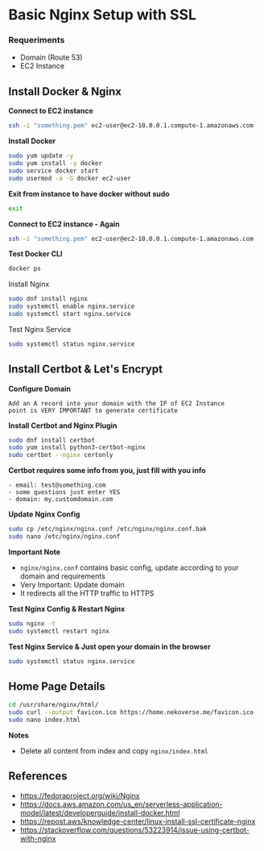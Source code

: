 # Basic Nginx Setup with SSL

### Requeriments 

- Domain (Route 53)
- EC2 Instance 

## Install Docker & Nginx

**Connect to EC2 instance**

```sh
ssh -i "something.pem" ec2-user@ec2-10.0.0.1.compute-1.amazonaws.com
```

**Install Docker**

```sh
sudo yum update -y
sudo yum install -y docker
sudo service docker start
sudo usermod -a -G docker ec2-user
```

**Exit from instance to have docker without sudo**

```sh
exit
```

**Connect to EC2 instance - Again**

```sh
ssh -i "something.pem" ec2-user@ec2-10.0.0.1.compute-1.amazonaws.com
```

**Test Docker CLI**

```sh
docker ps
```

Install Nginx

```sh
sudo dnf install nginx
sudo systemctl enable nginx.service
sudo systemctl start nginx.service
```

Test Nginx Service 

```sh
sudo systemctl status nginx.service
```

## Install Certbot & Let's Encrypt 

**Configure Domain**

```
Add an A record into your domain with the IP of EC2 Instance
point is VERY IMPORTANT to generate certificate
```

**Install Certbot and Nginx Plugin**

```sh
sudo dnf install certbot
sudo yum install python3-certbot-nginx
sudo certbot --nginx certonly
```

**Certbot requires some info from you, just fill with you info**

```
- email: test@something.com
- some questions just enter YES
- domain: my.customdomain.com
```

**Update Nginx Config**

```sh
sudo cp /etc/nginx/nginx.conf /etc/nginx/nginx.conf.bak
sudo nano /etc/nginx/nginx.conf
```

**Important Note**

- `nginx/nginx.conf` contains basic config, update according to your domain and requirements 
- Very Important: Update domain
- It redirects all the HTTP traffic to HTTPS

**Test Nginx Config & Restart Nginx**

```sh
sudo nginx -t
sudo systemctl restart nginx
```

**Test Nginx Service & Just open your domain in the browser**

```sh
sudo systemctl status nginx.service
```

## Home Page Details

```sh
cd /usr/share/nginx/html/
sudo curl --output favicon.ico https://home.nekoverse.me/favicon.ico
sudo nano index.html 
```

**Notes**

- Delete all content from index and copy `nginx/index.html`

## References

- https://fedoraproject.org/wiki/Nginx
- https://docs.aws.amazon.com/us_en/serverless-application-model/latest/developerguide/install-docker.html
- https://repost.aws/knowledge-center/linux-install-ssl-certificate-nginx
- https://stackoverflow.com/questions/53223914/issue-using-certbot-with-nginx
